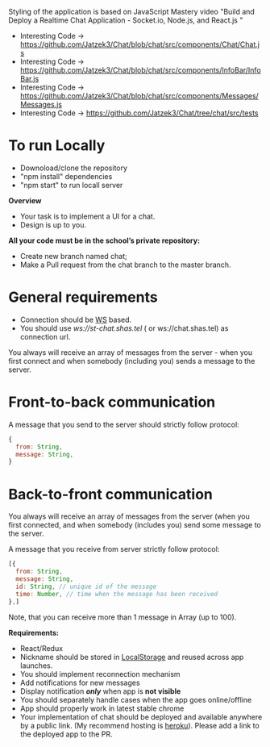 Styling of the application is based on JavaScript Mastery video "Build and Deploy a Realtime Chat Application - Socket.io, Node.js, and React.js " 

 - Interesting Code -> https://github.com/Jatzek3/Chat/blob/chat/src/components/Chat/Chat.js
 - Interesting Code -> https://github.com/Jatzek3/Chat/blob/chat/src/components/InfoBar/InfoBar.js
 - Interesting Code -> https://github.com/Jatzek3/Chat/blob/chat/src/components/Messages/Messages.js
 - Interesting Code -> https://github.com/Jatzek3/Chat/tree/chat/src/tests

# To run Locally
 - Downoload/clone the repository
 - "npm install" dependencies
 - "npm start" to run locall server
 


**Overview**
 - Your task is to implement a UI for a chat.
 - Design is up to you. 

**All your code must be in the school’s private repository:**
- Create new branch named chat;
- Make a Pull request from the chat branch to the master branch.

# General requirements
* Connection should be [WS](https://developer.mozilla.org/en-US/docs/Glossary/WebSockets) based.  
* You should use _ws://st-chat.shas.tel_ ( or ws://chat.shas.tel) as connection url.

You always will receive an array of messages from the server - when you first connect and when somebody (including you) sends a message to the server.

# Front-to-back communication
A message that you send to the server should strictly follow protocol:

```js
{
  from: String,
  message: String,
}
```
# Back-to-front communication

You always will receive an array of messages from the server (when you first connected, and when somebody (includes you) send some message to the server.

A message that you receive from server strictly follow protocol:
```js
[{
  from: String,
  message: String,
  id: String, // unique id of the message
  time: Number, // time when the message has been received
},]
```
Note, that you can receive more than 1 message in Array (up to 100).  

**Requirements:**
* React/Redux
* Nickname should be stored in [LocalStorage](https://developer.mozilla.org/en-US/docs/Web/API/Window/localStorage) and reused across app launches.
* You should implement reconnection mechanism
* Add notifications for new messages
* Display notification **_only_** when app is **not visible**
* You should separately handle cases when the app goes online/offline
* App should properly work in latest stable chrome
* Your implementation of chat should be deployed and available anywhere by a public link. (My recommend hosting is [heroku](https://www.heroku.com/)). Please add a link to the deployed app to the PR.
